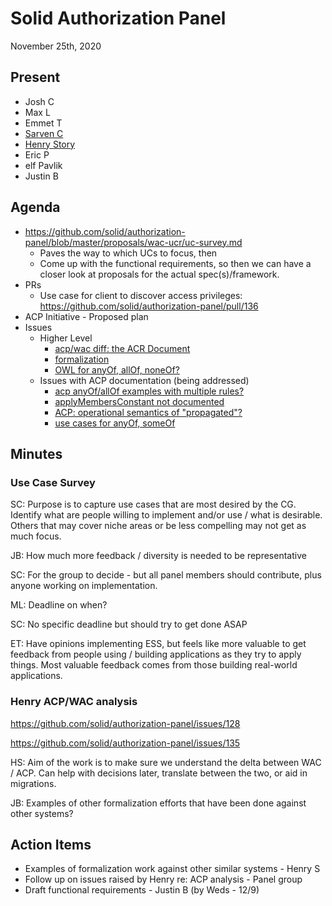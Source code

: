 # Solid Authorization Panel
November 25th, 2020

## Present

- Josh C
- Max L
- Emmet T
- [Sarven C](https://csarven.ca/#i)
- [Henry Story](https://co-operating.systems)
- Eric P
- elf Pavlik
- Justin B

## Agenda

- https://github.com/solid/authorization-panel/blob/master/proposals/wac-ucr/uc-survey.md
    - Paves the way to which UCs to focus, then
    - Come up with the functional requirements, so then we can have a closer look at proposals for the actual spec(s)/framework.
- PRs
    - Use case for client to discover access privileges: https://github.com/solid/authorization-panel/pull/136
- ACP Initiative - Proposed plan
- Issues
   - Higher Level
      - [acp/wac diff: the ACR Document](https://github.com/solid/authorization-panel/issues/128)
      - [formalization](https://github.com/solid/authorization-panel/issues/133)
      - [OWL for anyOf, allOf, noneOf?](https://github.com/solid/authorization-panel/issues/135)
   - Issues with ACP documentation (being addressed)
      - [acp anyOf/allOf examples with multiple rules?](https://github.com/solid/authorization-panel/issues/130)
      - [applyMembersConstant not documented](https://github.com/solid/authorization-panel/issues/131)
      - [ACP: operational semantics of "propagated"?](https://github.com/solid/authorization-panel/issues/132)
      - [use cases for anyOf, someOf](https://github.com/solid/authorization-panel/issues/134)


## Minutes

### Use Case Survey

SC: Purpose is to capture use cases that are most desired by the CG. Identify what are people willing to implement and/or use / what is desirable. Others that may cover niche areas or be less compelling may not get as much focus.

JB: How much more feedback / diversity is needed to be representative

SC: For the group to decide - but all panel members should contribute, plus anyone working on implementation.

ML: Deadline on when?

SC: No specific deadline but should try to get done ASAP

ET: Have opinions implementing ESS, but feels like more valuable to get feedback from people using / building applications as they try to apply things. Most valuable feedback comes from those building real-world applications.

### Henry ACP/WAC analysis

https://github.com/solid/authorization-panel/issues/128

https://github.com/solid/authorization-panel/issues/135

HS: Aim of the work is to make sure we understand the delta between WAC / ACP. Can help with decisions later, translate between the two, or aid in migrations.

JB: Examples of other formalization efforts that have been done against other systems?

## Action Items

- Examples of formalization work against other similar systems - Henry S
- Follow up on issues raised by Henry re: ACP analysis - Panel group
- Draft functional requirements - Justin B (by Weds - 12/9) 
